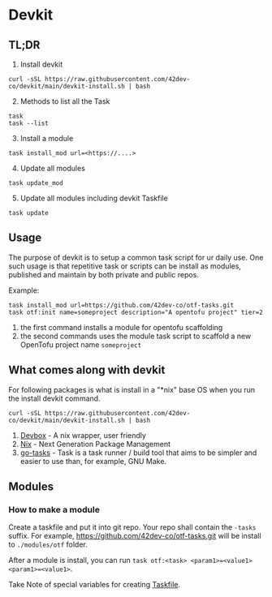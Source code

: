 # Devkit


## TL;DR

1. Install devkit
```
curl -sSL https://raw.githubusercontent.com/42dev-co/devkit/main/devkit-install.sh | bash
```

2. Methods to list all the Task
```
task
task --list
```

3. Install a module
```
task install_mod url=<https://....>
```

4. Update all modules
```
task update_mod
```

5. Update all modules including devkit Taskfile
```
task update
```

## Usage
The purpose of devkit is to setup a common task script for ur daily use.
One such usage is that repetitive task or scripts can be install as modules, published and maintain by both private and public repos. 

Example: 

```
task install_mod url=https://github.com/42dev-co/otf-tasks.git
task otf:init name=someproject description="A opentofu project" tier=2
```
1. the first command installs a module for opentofu scaffolding
2. the second commands uses the module task script to scaffold a new OpenTofu project name `someproject`


## What comes along with devkit

For following packages is what is install in a "*nix" base OS when you run the install devkit command.
```
curl -sSL https://raw.githubusercontent.com/42dev-co/devkit/main/devkit-install.sh | bash
```

1. [Devbox](https://www.jetify.com/devbox) - A nix wrapper, user friendly
2. [Nix](https://nixos.org/download/) - Next Generation Package Management
3. [go-tasks](https://taskfile.dev/) - Task is a task runner / build tool that aims to be simpler and easier to use than, for example, GNU Make.


## Modules

### How to make a module
Create a taskfile and put it into git repo. Your repo shall contain the `-tasks` suffix.
For example, https://github.com/42dev-co/otf-tasks.git will be install to `./modules/otf` folder. 

After a module is install, you can run `task otf:<task> <param1>=<value1> <param1>=<value1>`.

Take Note of special variables for creating [Taskfile](https://taskfile.dev/reference/templating/#special-variables).

